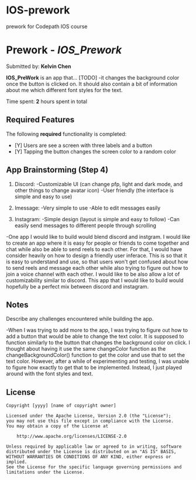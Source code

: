 # IOS-prework
prework for Codepath IOS course


# Prework - *IOS_Prework*

Submitted by: **Kelvin Chen**

**IOS_PreWork** is an app that... [TODO] 
-it changes the background color once the button is clicked on. It should
also contain a bit of information about me which different font styles for
the text.

Time spent: **2** hours spent in total

## Required Features

The following **required** functionality is completed:

- [Y] Users are see a screen with three labels and a button
- [Y] Tapping the button changes the screen color to a random color

## App Brainstorming (Step 4)
1) Discord:
    -Customizable UI (can change pfp, light and dark mode, and other things
    to change avatar icon)
    -User friendly (the interface is simple and easy to use)
    
2) Imessage:
    -Very simple to use
    -Able to edit messages easily
    
3) Instagram:
    -Simple design (layout is simple and easy to follow)
    -Can easily send messages to different people through scrolling
    
    
-One app I would like to build would blend discord and instgram. I would like
to create an app where it is easy for people or friends to come together and chat
while also be able to send reels to each other. For that, I would have consider heavily
on how to design a friendly user inferace. This is so that it is easy to understand and use, 
so that users won't get confused about how to send reels and message each other while also
trying to figure out how to join a voice channel with each other. I would like to be also 
allow a lot of customizability similar to discord. This app that I would like to build
would hopefully be a perfect mix between discord and instagram.

## Notes

Describe any challenges encountered while building the app.

-When I was trying to add more to the app, I was trying to figure out
how to add a button that would be able to change the text color. It is supposed to function
similarly to the button that changes the background color on click. I thought about having
it use the same changeColor function as the changeBackgroundColor() function to get
the color and use that to set the text color. However, after a while of experimenting and 
testing, I was unable to figure how exactly to get that to be implemented. Instead, I just
played around with the font styles and text.


## License

    Copyright [yyyy] [name of copyright owner]

    Licensed under the Apache License, Version 2.0 (the "License");
    you may not use this file except in compliance with the License.
    You may obtain a copy of the License at

        http://www.apache.org/licenses/LICENSE-2.0

    Unless required by applicable law or agreed to in writing, software
    distributed under the License is distributed on an "AS IS" BASIS,
    WITHOUT WARRANTIES OR CONDITIONS OF ANY KIND, either express or implied.
    See the License for the specific language governing permissions and
    limitations under the License.
